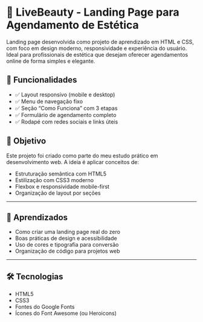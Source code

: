 # 💅 LiveBeauty - Landing Page para Agendamento de Estética

Landing page desenvolvida como projeto de aprendizado em HTML e CSS, com foco em design moderno, responsividade e experiência do usuário. Ideal para profissionais de estética que desejam oferecer agendamentos online de forma simples e elegante.


## 📌 Funcionalidades

- ✅ Layout responsivo (mobile e desktop)
- ✅ Menu de navegação fixo
- ✅ Seção “Como Funciona” com 3 etapas
- ✅ Formulário de agendamento completo
- ✅ Rodapé com redes sociais e links úteis

## 🎯 Objetivo

Este projeto foi criado como parte do meu estudo prático em desenvolvimento web. A ideia é aplicar conceitos de:

- Estruturação semântica com HTML5
- Estilização com CSS3 moderno
- Flexbox e responsividade mobile-first
- Organização de layout por seções

---

## 🧠 Aprendizados

- Como criar uma landing page real do zero
- Boas práticas de design e acessibilidade
- Uso de cores e tipografia para conversão
- Organização de código para projetos web

---

## 🛠️ Tecnologias

- HTML5
- CSS3
- Fontes do Google Fonts
- Ícones do Font Awesome (ou Heroicons)




